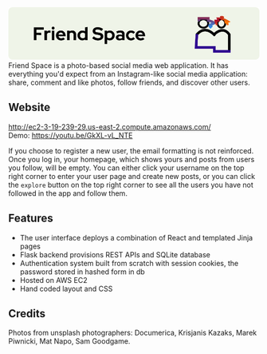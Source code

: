 ![FriendSpace](./friendspace-banner.png)
Friend Space is a photo-based social media web application. 
It has everything you'd expect from an Instagram-like social media application:
share, comment and like photos, follow friends, and discover other users.

## Website
http://ec2-3-19-239-29.us-east-2.compute.amazonaws.com/ \
Demo: https://youtu.be/GkXL-vL_NTE

If you choose to register a new user, the email formatting is not reinforced. Once you log in, your homepage, which shows yours and posts from users you follow, will be empty. You can either click your username on the top right corner to enter your user page and create new posts, or you can click the `explore` button on the top right corner to see all the users you have not followed in the app and follow them.

## Features
* The user interface deploys a combination of React and templated Jinja pages
* Flask backend provisions REST APIs and SQLite database
* Authentication system built from scratch with session cookies, the password stored in hashed form in db
* Hosted on AWS EC2
* Hand coded layout and CSS

## Credits
Photos from unsplash photographers: Documerica, Krisjanis Kazaks, Marek Piwnicki, Mat Napo, Sam Goodgame.